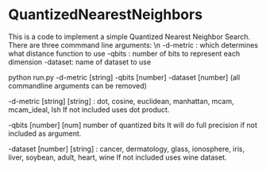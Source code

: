 # QuantizedNearestNeighbors

This is a code to implement a simple Quantized Nearest Neighbor Search. There are three commmand line arguments: \n
-d-metric : which determines what distance function to use
-qbits : number of bits to represent each dimension
-dataset: name of dataset to use

python run.py -d-metric [string] -qbits [number] -dataset [number]
(all commandline arguments can be removed)

-d-metric [string]
[string] : dot, cosine, euclidean, manhattan, mcam, mcam_ideal, lsh
If not included uses dot product.

-qbits [number]
[num] number of quantized bits
It will do full precision if not included as argument.

-dataset [number]
[string] : cancer, dermatology, glass, ionosphere, iris, liver, soybean, adult, heart, wine
If not included uses wine dataset.
